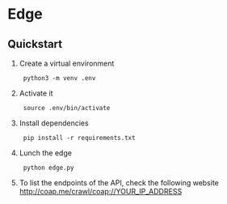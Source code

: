 # Edge

## Quickstart

1. Create a virtual environment

        python3 -m venv .env

2. Activate it 
    
        source .env/bin/activate

3. Install dependencies

        pip install -r requirements.txt

4. Lunch the edge

        python edge.py

5. To list the endpoints of the API, check the following website http://coap.me/crawl/coap://YOUR_IP_ADDRESS

